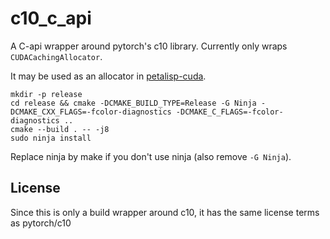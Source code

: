 # c10_c_api

A C-api wrapper around pytorch's c10 library. Currently only wraps `CUDACachingAllocator`.

It may be used as an allocator in [petalisp-cuda](https://github.com/theHamsta/petalisp-cuda).

```
mkdir -p release
cd release && cmake -DCMAKE_BUILD_TYPE=Release -G Ninja -DCMAKE_CXX_FLAGS=-fcolor-diagnostics -DCMAKE_C_FLAGS=-fcolor-diagnostics ..
cmake --build . -- -j8
sudo ninja install
```

Replace ninja by make if you don't use ninja (also remove `-G Ninja`).

## License

Since this is only a build wrapper around c10, it has the same license terms as pytorch/c10
